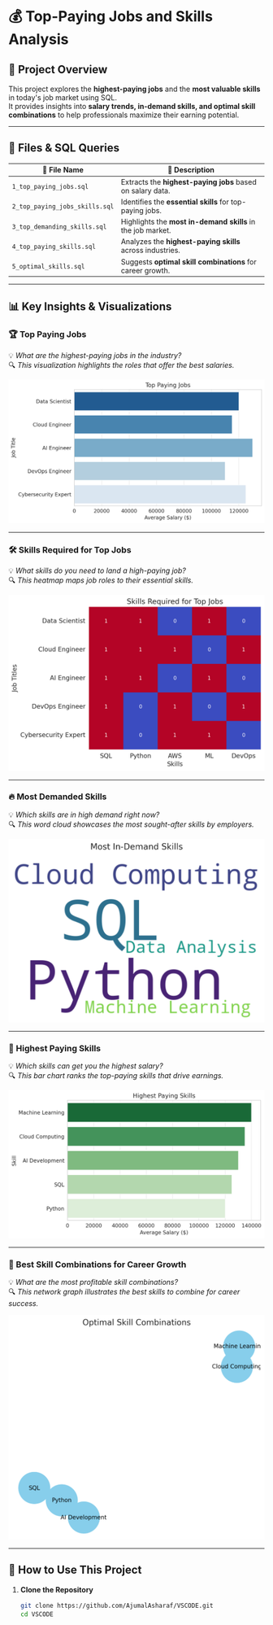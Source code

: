# 💰 Top-Paying Jobs and Skills Analysis  

## 📌 Project Overview  
This project explores the **highest-paying jobs** and the **most valuable skills** in today's job market using SQL.  
It provides insights into **salary trends, in-demand skills, and optimal skill combinations** to help professionals maximize their earning potential.  

---

## 📂 Files & SQL Queries  

| 📁 File Name | 📌 Description |
|-------------|--------------|
| `1_top_paying_jobs.sql` | Extracts the **highest-paying jobs** based on salary data. |
| `2_top_paying_jobs_skills.sql` | Identifies the **essential skills** for top-paying jobs. |
| `3_top_demanding_skills.sql` | Highlights the **most in-demand skills** in the job market. |
| `4_top_paying_skills.sql` | Analyzes the **highest-paying skills** across industries. |
| `5_optimal_skills.sql` | Suggests **optimal skill combinations** for career growth. |

---

## 📊 Key Insights & Visualizations  

### **🏆 Top Paying Jobs**  
💡 *What are the highest-paying jobs in the industry?*  
🔍 *This visualization highlights the roles that offer the best salaries.*  

![Top Paying Jobs](https://github.com/AjumalAsharaf/VSCODE/blob/main/top_paying_jobs.png?raw=true)  

---

### **🛠️ Skills Required for Top Jobs**  
💡 *What skills do you need to land a high-paying job?*  
🔍 *This heatmap maps job roles to their essential skills.*  

![Top Paying Jobs Skills](https://github.com/AjumalAsharaf/VSCODE/blob/main/top_paying_jobs_skills.png?raw=true)  

---

### **🔥 Most Demanded Skills**  
💡 *Which skills are in high demand right now?*  
🔍 *This word cloud showcases the most sought-after skills by employers.*  

![Top Demanding Skills](https://github.com/AjumalAsharaf/VSCODE/blob/main/top_demanding_skills.png?raw=true)  

---

### **💎 Highest Paying Skills**  
💡 *Which skills can get you the highest salary?*  
🔍 *This bar chart ranks the top-paying skills that drive earnings.*  

![Top Paying Skills](https://github.com/AjumalAsharaf/VSCODE/blob/main/top_paying_skills.png?raw=true)  

---

### **🔗 Best Skill Combinations for Career Growth**  
💡 *What are the most profitable skill combinations?*  
🔍 *This network graph illustrates the best skills to combine for career success.*  

![Optimal Skills](https://github.com/AjumalAsharaf/VSCODE/blob/main/optimal_skills.png?raw=true)  

---

## 🚀 How to Use This Project  

1. **Clone the Repository**  
   ```bash
   git clone https://github.com/AjumalAsharaf/VSCODE.git
   cd VSCODE




